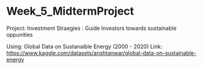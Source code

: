 # Week_5_MidtermProject

Project: Investment Straegies : Guide Investors towards sustainable oppunities


Using: Global Data on Sustanaible Energy (2000 - 2020)
Link: https://www.kaggle.com/datasets/anshtanwar/global-data-on-sustainable-energy


